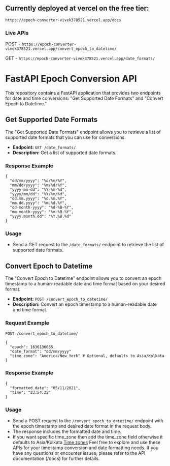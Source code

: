 ## Currently deployed at vercel on the free tier: 

```https://epoch-converter-vivek378521.vercel.app/docs```


### Live APIs
POST - ```https://epoch-converter-vivek378521.vercel.app/convert_epoch_to_datetime/```

GET - ```https://epoch-converter-vivek378521.vercel.app/date_formats/```

# FastAPI Epoch Conversion API

This repository contains a FastAPI application that provides two endpoints for date and time conversions: "Get Supported Date Formats" and "Convert Epoch to Datetime."

## Get Supported Date Formats

The "Get Supported Date Formats" endpoint allows you to retrieve a list of supported date formats that you can use for conversions.

- **Endpoint:** `GET /date_formats/`
- **Description:** Get a list of supported date formats.

### Response Example
```
{
  "dd/mm/yyyy": "%d/%m/%Y",
  "mm/dd/yyyy": "%m/%d/%Y",
  "yyyy-mm-dd": "%Y-%m-%d",
  "yyyy/mm/dd": "%Y/%m/%d",
  "dd.mm.yyyy": "%d.%m.%Y",
  "mm.dd.yyyy": "%m.%d.%Y",
  "dd-month-yyyy": "%d-%B-%Y",
  "mm-month-yyyy": "%m-%B-%Y",
  "yyyy.month.dd": "%Y.%B.%d"
}
```

### Usage

- Send a GET request to the `/date_formats/` endpoint to retrieve the list of supported date formats.

## Convert Epoch to Datetime

The "Convert Epoch to Datetime" endpoint allows you to convert an epoch timestamp to a human-readable date and time format based on your desired format.

- **Endpoint:** `POST /convert_epoch_to_datetime/`
- **Description:** Convert an epoch timestamp to a human-readable date and time format.

### Request Example

```http
POST /convert_epoch_to_datetime/

{
  "epoch": 1636136665,
  "date_format": "dd/mm/yyyy"
  "time_zone": "America/New_York" # Optional, defaults to Asia/Kolkata
}
```

### Response Example
```
{
  "formatted_date": "05/11/2021",
  "time": "23:54:25"
}
```

### Usage

- Send a POST request to the `/convert_epoch_to_datetime/` endpoint with the epoch timestamp and desired date format in the request body.
- The response includes the formatted date and time.
- If you want specific time_zone then add the time_zone field otherwise it defaults to Asia/Kolkata
[Time zones](https://gist.github.com/heyalexej/8bf688fd67d7199be4a1682b3eec7568)
Feel free to explore and use these APIs for your timestamp conversion and date formatting needs. If you have any questions or encounter issues, please refer to the API documentation (<host>/docs) for further details.
